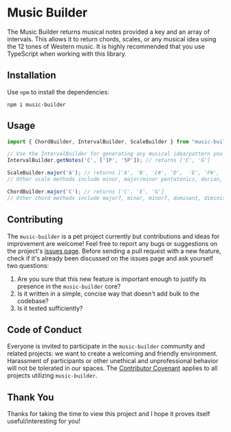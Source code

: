 # Music Builder

The Music Builder returns musical notes provided a key and an array of intervals. This allows it to return chords, scales, or any musical idea using the 12 tones of Western music. It is highly recommended that you use TypeScript when working with this library.

## Installation

Use `npm` to install the dependencies:

```
npm i music-builder
```

## Usage

```typescript
import { ChordBuilder, IntervalBuilder, ScaleBuilder } from "music-builder";

// Use the IntervalBuilder for generating any musical idea/pattern you like
IntervalBuilder.getNotes('C', ['1P', '5P']); // returns ['C', 'G']

ScaleBuilder.major('A'); // returns ['A', 'B', 'C#', 'D',  'E', 'F#', 'G#', 'A']
// Other scale methods include minor, major/minor pentatonics, dorian, phrygian, lydian, mixolydian, aeolian, and locrian

ChordBuilder.major('C'); // returns ['C', 'E', 'G']
// Other chord methods include major7, minor, minor7, dominant, diminished, and minor7flat5
```

## Contributing

The `music-builder` is a pet project currently but contributions and ideas for improvement are welcome! Feel free to report any bugs or suggestions on the project's [issues page](https://github.com/alexkaufman06/music-builder/issues). Before sending a pull request with a new feature, check if it's already been discussed on the issues page and ask yourself two questions:

  1. Are you sure that this new feature is important enough to justify its presence in the `music-builder` core?
  2. Is it written in a simple, concise way that doesn't add bulk to the codebase?
  3. Is it tested sufficiently?

## Code of Conduct

Everyone is invited to participate in the `music-builder` community and related projects:
we want to create a welcoming and friendly environment.
Harassment of participants or other unethical and unprofessional behavior will not be tolerated in our spaces.
The [Contributor Covenant](http://contributor-covenant.org/version/1/3/0/)
applies to all projects utilizing `music-builder`.

## Thank You

Thanks for taking the time to view this project and I hope it proves itself useful/interesting for you!